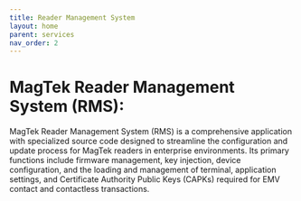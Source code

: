 ```yaml
---
title: Reader Management System
layout: home
parent: services
nav_order: 2
---
```


# MagTek Reader Management System (RMS):

MagTek Reader Management System (RMS) is a comprehensive application with specialized source code designed to streamline the configuration and update process for MagTek readers in enterprise environments. Its primary functions include firmware management, key injection, device configuration, and the loading and management of terminal, application settings, and Certificate Authority Public Keys (CAPKs) required for EMV contact and contactless transactions.